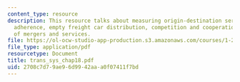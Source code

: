 ```yaml
---
content_type: resource
description: This resource talks about measuring origin-destination service, schedule
  adherence, empty freight car distribution, competition and cooperation and types
  of mergers and services.
file: https://ol-ocw-studio-app-production.s3.amazonaws.com/courses/1-221j-transportation-systems-fall-2004/2708c7d79ae96d9942aaa0f07411f7bd_trans_sys_chap18.pdf
file_type: application/pdf
resourcetype: Document
title: trans_sys_chap18.pdf
uid: 2708c7d7-9ae9-6d99-42aa-a0f07411f7bd
---
```


